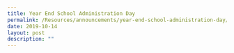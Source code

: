 ```yaml
---
title: Year End School Administration Day
permalink: /Resources/announcements/year-end-school-administration-day/
date: 2019-10-14
layout: post
description: ""
---
```

